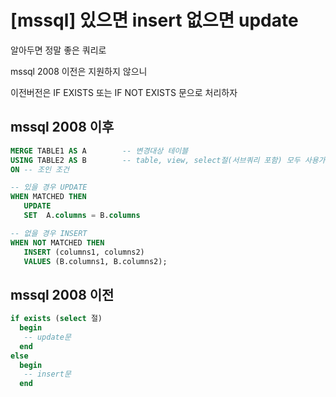 # [mssql] 있으면 insert 없으면 update

알아두면 정말 좋은 쿼리로

mssql 2008 이전은 지원하지 않으니 

이전버전은 IF EXISTS 또는 IF NOT EXISTS 문으로 처리하자



## mssql 2008 이후

```sql
MERGE TABLE1 AS A        -- 변경대상 테이블
USING TABLE2 AS B        -- table, view, select절(서브쿼리 포함) 모두 사용가능
ON -- 조인 조건

-- 있을 경우 UPDATE
WHEN MATCHED THEN
   UPDATE
   SET  A.columns = B.columns

-- 없을 경우 INSERT
WHEN NOT MATCHED THEN
   INSERT (columns1, columns2)
   VALUES (B.columns1, B.columns2);
```



## mssql 2008 이전

```sql
if exists (select 절)
  begin
   -- update문
  end
else
  begin
   -- insert문
  end
```

